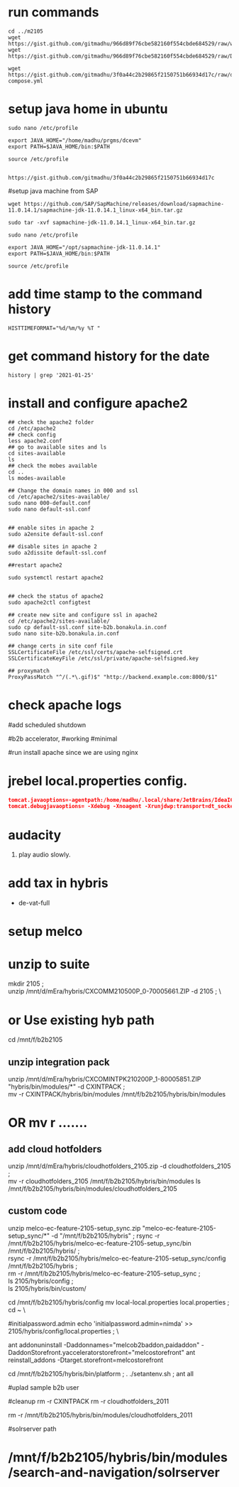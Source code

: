 # run commands
```shell
cd ../m2105
wget https://gist.github.com/gitmadhu/966d89f76cbe582160f554cbde684529/raw/wrapperScript.sh 
wget https://gist.github.com/gitmadhu/966d89f76cbe582160f554cbde684529/raw/Dockerfile

wget https://gist.github.com/gitmadhu/3f0a44c2b29865f2150751b66934d17c/raw/docker-compose.yml
````

# setup java home in ubuntu
```
sudo nano /etc/profile

export JAVA_HOME="/home/madhu/prgms/dcevm"
export PATH=$JAVA_HOME/bin:$PATH

source /etc/profile


https://gist.github.com/gitmadhu/3f0a44c2b29865f2150751b66934d17c

```
#setup java machine from SAP
```shell
wget https://github.com/SAP/SapMachine/releases/download/sapmachine-11.0.14.1/sapmachine-jdk-11.0.14.1_linux-x64_bin.tar.gz

sudo tar -xvf sapmachine-jdk-11.0.14.1_linux-x64_bin.tar.gz

sudo nano /etc/profile

export JAVA_HOME="/opt/sapmachine-jdk-11.0.14.1"
export PATH=$JAVA_HOME/bin:$PATH

source /etc/profile

```

# add time stamp to the command history 

```shell
HISTTIMEFORMAT="%d/%m/%y %T "
```

# get command history for the date

```shell
history | grep '2021-01-25'
```

# install and configure apache2
```shell
## check the apache2 folder
cd /etc/apache2
## check config
less apache2.conf
## go to available sites and ls
cd sites-available
ls
## check the mobes available
cd ..
ls modes-available

## Change the domain names in 000 and ssl 
cd /etc/apache2/sites-available/
sudo nano 000-default.conf  
sudo nano default-ssl.conf


## enable sites in apache 2
sudo a2ensite default-ssl.conf

## disable sites in apache 2
sudo a2dissite default-ssl.conf

##restart apache2

sudo systemctl restart apache2


## check the status of apache2
sudo apache2ctl configtest

## create new site and configure ssl in apache2
cd /etc/apache2/sites-available/
sudo cp default-ssl.conf site-b2b.bonakula.in.conf
sudo nano site-b2b.bonakula.in.conf

## change certs in site conf file
SSLCertificateFile /etc/ssl/certs/apache-selfsigned.crt
SSLCertificateKeyFile /etc/ssl/private/apache-selfsigned.key

## proxymatch
ProxyPassMatch "^/(.*\.gif)$" "http://backend.example.com:8000/$1"
```

# check apache logs

#add scheduled shutdown

#b2b accelerator, #working #minimal

#run install apache since we are using nginx


# jrebel local.properties config.

```json
tomcat.javaoptions=-agentpath:/home/madhu/.local/share/JetBrains/IdeaIC2021.3/jr-ide-idea/lib/jrebel6/lib/libjrebel64.so
tomcat.debugjavaoptions= -Xdebug -Xnoagent -Xrunjdwp:transport=dt_socket,server=y,address=*:5500,suspend=n -agentpath:/home/madhu/.local/share/JetBrains/IdeaIC2021.3/jr-ide-idea/lib/jrebel6/lib/libjrebel64.so
```

# audacity
1. play audio slowly.


# add tax in hybris
- de-vat-full

# setup melco

# unzip to suite 

mkdir 2105 ; \
unzip /mnt/d/mEra/hybris/CXCOMM210500P_0-70005661.ZIP -d 2105 ; \

# or Use existing hyb path
  cd /mnt/f/b2b2105

## unzip integration pack
unzip /mnt/d/mEra/hybris/CXCOMINTPK210200P_1-80005851.ZIP "hybris/bin/modules/*" -d CXINTPACK ; \
mv -r CXINTPACK/hybris/bin/modules /mnt/f/b2b2105/hybris/bin/modules
# OR mv r ....... 

## add cloud hotfolders
unzip /mnt/d/mEra/hybris/cloudhotfolders_2105.zip -d cloudhotfolders_2105  ; \
mv -r cloudhotfolders_2105 /mnt/f/b2b2105/hybris/bin/modules
ls /mnt/f/b2b2105/hybris/bin/modules/cloudhotfolders_2105

## custom code
unzip  melco-ec-feature-2105-setup_sync.zip "melco-ec-feature-2105-setup_sync/*" -d "/mnt/f/b2b2105/hybris" ; 
rsync -r /mnt/f/b2b2105/hybris/melco-ec-feature-2105-setup_sync/bin /mnt/f/b2b2105/hybris/ ; \
rsync -r  /mnt/f/b2b2105/hybris/melco-ec-feature-2105-setup_sync/config /mnt/f/b2b2105/hybris ; \
rm -r /mnt/f/b2b2105/hybris/melco-ec-feature-2105-setup_sync ; \
ls 2105/hybris/config ; \
ls 2105/hybris/bin/custom/

cd /mnt/f/b2b2105/hybris/config
mv local-local.properties  local.properties ; cd ~ \

#initialpassword.admin
echo 'initialpassword.admin=nimda' >> 2105/hybris/config/local.properties ; \


ant addonuninstall -Daddonnames="melcob2baddon,paidaddon" -DaddonStorefront.yacceleratorstorefront="melcostorefront"
ant reinstall_addons -Dtarget.storefront=melcostorefront

cd /mnt/f/b2b2105/hybris/bin/platform ; . ./setantenv.sh ; ant all


#uplad sample b2b user


#cleanup
rm -r CXINTPACK
rm -r cloudhotfolders_2011

rm -r /mnt/f/b2b2105/hybris/bin/modules/cloudhotfolders_2011

#solrserver path
# /mnt/f/b2b2105/hybris/bin/modules/search-and-navigation/solrserver
